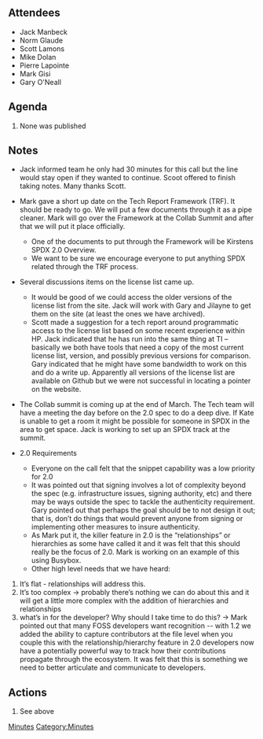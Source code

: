 ## Attendees

  - Jack Manbeck
  - Norm Glaude
  - Scott Lamons
  - Mike Dolan
  - Pierre Lapointe
  - Mark Gisi
  - Gary O'Neall

## Agenda

1.  None was published

## Notes

  - Jack informed team he only had 30 minutes for this call but the line
    would stay open if they wanted to continue. Scoot offered to finish
    taking notes. Many thanks Scott.

  

  - Mark gave a short up date on the Tech Report Framework (TRF). It
    should be ready to go. We will put a few documents through it as a
    pipe cleaner. Mark will go over the Framework at the Collab Summit
    and after that we will put it place officially.
      - One of the documents to put through the Framework will be
        Kirstens SPDX 2.0 Overview.
      - We want to be sure we encourage everyone to put anything SPDX
        related through the TRF process.

  

  - Several discussions items on the license list came up.
      - It would be good of we could access the older versions of the
        license list from the site. Jack will work with Gary and Jilayne
        to get them on the site (at least the ones we have archived).
      - Scott made a suggestion for a tech report around programmatic
        access to the license list based on some recent experience
        within HP. Jack indicated that he has run into the same thing at
        TI – basically we both have tools that need a copy of the most
        current license list, version, and possibly previous versions
        for comparison. Gary indicated that he might have some bandwidth
        to work on this and do a write up. Apparently all versions of
        the license list are available on Github but we were not
        successful in locating a pointer on the website.

  

  - The Collab summit is coming up at the end of March. The Tech team
    will have a meeting the day before on the 2.0 spec to do a deep
    dive. If Kate is unable to get a room it might be possible for
    someone in SPDX in the area to get space. Jack is working to set up
    an SPDX track at the summit.

  

  - 2.0 Requirements
      - Everyone on the call felt that the snippet capability was a low
        priority for 2.0
      - It was pointed out that signing involves a lot of complexity
        beyond the spec (e.g. infrastructure issues, signing authority,
        etc) and there may be ways outside the spec to tackle the
        authenticity requirement. Gary pointed out that perhaps the goal
        should be to not design it out; that is, don’t do things that
        would prevent anyone from signing or implementing other measures
        to insure authenticity.
      - As Mark put it, the killer feature in 2.0 is the “relationships”
        or hierarchies as some have called it and it was felt that this
        should really be the focus of 2.0. Mark is working on an example
        of this using Busybox.
      - Other high level needs that we have heard:

<!-- end list -->

1.  It’s flat - relationships will address this.
2.  It’s too complex -\> probably there’s nothing we can do about this
    and it will get a little more complex with the addition of
    hierarchies and relationships
3.  what’s in for the developer? Why should I take time to do this? -\>
    Mark pointed out that many FOSS developers want recognition -- with
    1.2 we added the ability to capture contributors at the file level
    when you couple this with the relationship/hierarchy feature in 2.0
    developers now have a potentially powerful way to track how their
    contributions propagate through the ecosystem. It was felt that this
    is something we need to better articulate and communicate to
    developers.

## Actions

1.  See above

[Minutes](Category:Business "wikilink")
[Category:Minutes](Category:Minutes "wikilink")
